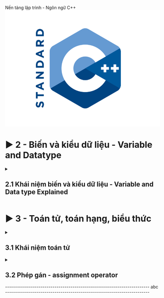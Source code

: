 Nền tảng lập trình - Ngôn ngữ C++
![Alt text](image.png)

<summary>
  <h1>▶ 2 - Biến và kiểu dữ liệu - Variable and Datatype</h1>
</sumarry>

<details>
  <summary>
    <h2>2.1 Khái niệm biến và kiểu dữ liệu - Variable and Data type Explained </h2>
  </summary>
  <h3>Biến là:</h3>
  - Đối tượng chiếm một vùng nhớ xác định
  - Dùng để lưu trữ giá trị nào đó
  <h3>Variable Explained:</h3>
  - abc
  <h3>Kiểu dữ liệu là:</h3>
  - Tập hợp của các loại giá trị mà có thể khởi tạo cho một biến 
  <h3>Data type exlained:</h3>
  - abc
</details>

<summary>
<h1>▶ 3 - Toán tử, toán hạng, biểu thức</h1>
</summary>
<details>
  <summary>
    <h2>3.1 Khái niệm toán tử</h2>
  </summary>
  <h3>Nội dung chính:</h3>
  
  Ta có Variable là sự biến đổi giá trị của các biến.
  
  Nó thông qua các phép toán(+,-,*,/,...): được gọi là Operator(toán tử).
  
  Nếu các Operator đứng đơn lẻ thì không có ý nghĩa gì cả.
  
  Chúng cần có các Variable hoặc các con số đứng cùng, được gọi là Operand(toán hạng).
  
  Lúc này chúng đứng cùng nhau(Operator, Operand) ta có được Expression(biểu thức).
  ```c++
  #include <iostream>
  int main()
  {
    int a = 1; // Biến a được gán giá trị 1 qua toán tử "="
    int b = 2; // Tương tự cho biến b
    cout << a * b + 15; // a*b+15 = 17 | giá trị này được đưa vào luồng cout để đưa ra màn hình (cout trong thư viện iostream)
    return 0;
  }
  ```
  <h3>Phép toán có thể biểu diễn bằng kí hiệu (+,-,*,/,...) hiệu hoặc "chuỗi kí tự" hiểu đơn giản là hàm</h3>

  ```c++
  cout << sizeof(int_variable) // 4 byet 
  ```
  <h3>Số toàn hạng tham gia vào phép toán đó</3>
  - Có thể có 1 hoặc 2 toán hạng (operand) được dùng khi dùng 1 toán tử(operator)
  <h3>Độ ưu tiên - Precedent</h3>
  - Sẽ có thứ tự thực hiện giữa các toán tử 
  <h3>Thứ tự thực hiện - Associativity</h3>
  - Từ trái sang phải hay từ phải sang trái
  - Ví dụ với phép "+" sẽ làm việc với toán hạng bên tay phải trước

  ```C++
  // 3*4 sẽ được thực hiện trước, sau đó 1*2  rồi 2 + 12 
  cout << 1*2 + 3*4;
  
  ```
</details>

[comment]: <> (This is a comment, it will not be included)

<details>
  <summary>
    <h2>3.2 Phép gán - assignment operator</h2>
  </summary>
      
</details>
-------------------------------------------------------------------------
abc
-------------------------------------------------------------------------
